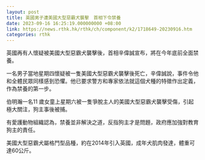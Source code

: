 ```yaml
---
layout: post
title: 英國男子遭美國大型惡霸犬襲擊　首相下令禁養
date: 2023-09-16 16:25:19.000000000 +08:00
link: https://news.rthk.hk/rthk/ch/component/k2/1718649-20230916.htm
categories: rthk
---
```


英國再有人懷疑被美國大型惡霸犬襲擊後，首相辛偉誠宣布，將在今年底前全面禁養。

一名男子當地星期四懷疑被一隻美國大型惡霸犬襲擊後死亡，辛偉誠說，事件令他和全體民眾同樣感到恐懼。他已要求警方和專家依法就這個犬種的特徵作出定義，作為禁養的第一步。

伯明瀚一名11 歲女童上星期六被一隻爭脫主人的美國大型惡霸犬襲擊受傷，引起極大關注，狗主事後被捕。

有愛護動物組織認為，禁養並非解決之道，反指狗主才是問題，政府應加強對教育狗主的責任。

美國大型惡霸犬屬格鬥型品種，約在2014年引入英國，成年犬肌肉發達，體重可達60公斤。

